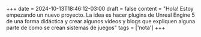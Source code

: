 +++
date = 2024-10-13T18:46:12-03:00
draft = false
content = "Hola! Estoy empezando un nuevo proyecto. La idea es hacer plugins de Unreal Engine 5 de una forma didáctica y crear algunos videos y blogs que expliquen alguna parte de como se crean sistemas de juegos"
tags = ['nota']
+++
